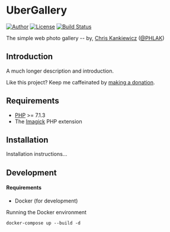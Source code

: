 UberGallery
===========

[![Author](https://img.shields.io/badge/author-Chris%20Kankiewicz-blue.svg)](https://www.ChrisKankiewicz.com)
[![License](https://img.shields.io/packagist/l/UberGallery/UberGallery.svg)](https://packagist.org/packages/UberGallery/UberGallery)
[![Build Status](https://img.shields.io/travis/UberGallery/UberGallery.svg)](https://travis-ci.org/UberGallery/UberGallery)

The simple web photo gallery -- by, [Chris Kankiewicz](https://www.ChrisKankiewicz.com) ([@PHLAK](https://twitter.com/PHLAK))

Introduction
------------

A much longer description and introduction.

Like this project? Keep me caffeinated by [making a donation](https://paypal.me/ChrisKankiewicz).

Requirements
------------

  - [PHP](https://php.net) >= 7.1.3
  - The [Imagick](https://secure.php.net/manual/en/book.imagick.php) PHP extension

Installation
------------

Installation instructions...

Development
-----------

#### Requirements

  - Docker (for development)

Running the Docker environment

    docker-compose up --build -d
